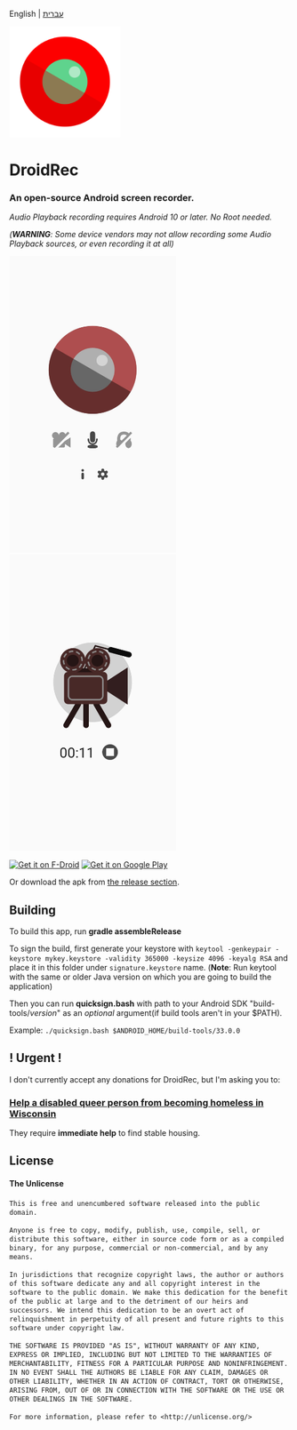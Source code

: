 English | [עברית](README.he.md)

<img src="icons_vector/app_icon.svg" alt="DroidRec Icon" width="200"/>

# DroidRec
### An open-source Android screen recorder.

*Audio Playback recording requires Android 10 or later. No Root needed.*

*(**WARNING**: Some device vendors may not allow recording some Audio Playback sources, or even recording it at all)*

<img src="metadata/en-US/images/phoneScreenshots/1.jpg" alt="DroidRec Screenshot 1" width="300"/> <img src="metadata/en-US/images/phoneScreenshots/2.jpg" alt="DroidRec Screenshot 2" width="300"/>

[<img src="https://fdroid.gitlab.io/artwork/badge/get-it-on.png"
     alt="Get it on F-Droid"
     height="80">](https://f-droid.org/packages/com.yakovlevegor.DroidRec/)
[<img src="https://play.google.com/intl/en_us/badges/static/images/badges/en_badge_web_generic.png"
     alt="Get it on Google Play"
     height="80">](https://play.google.com/store/apps/details?id=com.yakovlevegor.DroidRec)

Or download the apk from [the release section](https://github.com/egorolegovichyakovlev/DroidRec/releases).

## Building

To build this app, run **gradle assembleRelease**

To sign the build, first generate your keystore with `keytool -genkeypair -keystore mykey.keystore -validity 365000 -keysize 4096 -keyalg RSA` and place it in this folder under `signature.keystore` name.
(**Note**: Run keytool with the same or older Java version on which you are going to build the application)

Then you can run **quicksign.bash** with path to your Android SDK "build-tools/*version*" as an *optional* argument(if build tools aren't in your $PATH).

Example: `./quicksign.bash $ANDROID_HOME/build-tools/33.0.0`


## ! Urgent !

I don't currently accept any donations for DroidRec, but I'm asking you to:
### [Help a disabled queer person from becoming homeless in Wisconsin](https://plush.city/@mynameistillian/110984654277419627)
They require **immediate help** to find stable housing.

## License

#### The Unlicense
```
This is free and unencumbered software released into the public domain.

Anyone is free to copy, modify, publish, use, compile, sell, or
distribute this software, either in source code form or as a compiled
binary, for any purpose, commercial or non-commercial, and by any
means.

In jurisdictions that recognize copyright laws, the author or authors
of this software dedicate any and all copyright interest in the
software to the public domain. We make this dedication for the benefit
of the public at large and to the detriment of our heirs and
successors. We intend this dedication to be an overt act of
relinquishment in perpetuity of all present and future rights to this
software under copyright law.

THE SOFTWARE IS PROVIDED "AS IS", WITHOUT WARRANTY OF ANY KIND,
EXPRESS OR IMPLIED, INCLUDING BUT NOT LIMITED TO THE WARRANTIES OF
MERCHANTABILITY, FITNESS FOR A PARTICULAR PURPOSE AND NONINFRINGEMENT.
IN NO EVENT SHALL THE AUTHORS BE LIABLE FOR ANY CLAIM, DAMAGES OR
OTHER LIABILITY, WHETHER IN AN ACTION OF CONTRACT, TORT OR OTHERWISE,
ARISING FROM, OUT OF OR IN CONNECTION WITH THE SOFTWARE OR THE USE OR
OTHER DEALINGS IN THE SOFTWARE.

For more information, please refer to <http://unlicense.org/>
```
